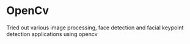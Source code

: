 # OpenCv

Tried out various image processing, face detection and facial keypoint detection applications using opencv
